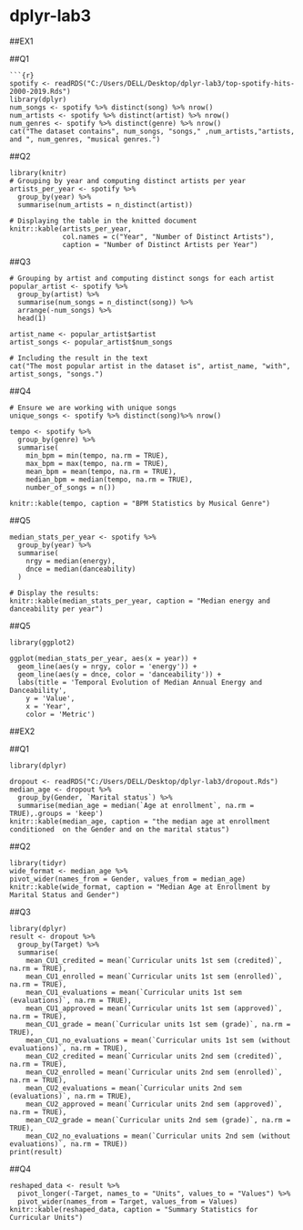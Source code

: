 # dplyr-lab3
##EX1

##Q1
```{r}
```{r}
spotify <- readRDS("C:/Users/DELL/Desktop/dplyr-lab3/top-spotify-hits-2000-2019.Rds")
library(dplyr)
num_songs <- spotify %>% distinct(song) %>% nrow()
num_artists <- spotify %>% distinct(artist) %>% nrow()
num_genres <- spotify %>% distinct(genre) %>% nrow()
cat("The dataset contains", num_songs, "songs," ,num_artists,"artists, and ", num_genres, "musical genres.")
```

##Q2
```{r}
library(knitr)
# Grouping by year and computing distinct artists per year
artists_per_year <- spotify %>%
  group_by(year) %>%
  summarise(num_artists = n_distinct(artist))

# Displaying the table in the knitted document
knitr::kable(artists_per_year, 
             col.names = c("Year", "Number of Distinct Artists"),
             caption = "Number of Distinct Artists per Year")
```

##Q3
```{r}
# Grouping by artist and computing distinct songs for each artist
popular_artist <- spotify %>%
  group_by(artist) %>%
  summarise(num_songs = n_distinct(song)) %>%
  arrange(-num_songs) %>%
  head(1)

artist_name <- popular_artist$artist
artist_songs <- popular_artist$num_songs

# Including the result in the text
cat("The most popular artist in the dataset is", artist_name, "with", artist_songs, "songs.")

```

##Q4
```{r}
# Ensure we are working with unique songs
unique_songs <- spotify %>% distinct(song)%>% nrow()

tempo <- spotify %>%
  group_by(genre) %>%
  summarise(
    min_bpm = min(tempo, na.rm = TRUE),
    max_bpm = max(tempo, na.rm = TRUE),
    mean_bpm = mean(tempo, na.rm = TRUE),
    median_bpm = median(tempo, na.rm = TRUE),
    number_of_songs = n())

knitr::kable(tempo, caption = "BPM Statistics by Musical Genre")
```

##Q5
```{r}
median_stats_per_year <- spotify %>%
  group_by(year) %>%
  summarise(
    nrgy = median(energy),
    dnce = median(danceability)
  )

# Display the results:
knitr::kable(median_stats_per_year, caption = "Median energy and danceability per year")

```

##Q5
```{r}
library(ggplot2)

ggplot(median_stats_per_year, aes(x = year)) +
  geom_line(aes(y = nrgy, color = 'energy')) +
  geom_line(aes(y = dnce, color = 'danceability')) +
  labs(title = 'Temporal Evolution of Median Annual Energy and Danceability',
    y = 'Value',
    x = 'Year',
    color = 'Metric')
```

##EX2

##Q1
```{r}
library(dplyr)

dropout <- readRDS("C:/Users/DELL/Desktop/dplyr-lab3/dropout.Rds")
median_age <- dropout %>%
  group_by(Gender, `Marital status`) %>%
  summarise(median_age = median(`Age at enrollment`, na.rm = TRUE),.groups = 'keep')
knitr::kable(median_age, caption = "the median age at enrollment conditioned  on the Gender and on the marital status")
```

##Q2
```{r}
library(tidyr)
wide_format <- median_age %>%
pivot_wider(names_from = Gender, values_from = median_age)
knitr::kable(wide_format, caption = "Median Age at Enrollment by Marital Status and Gender")
```

##Q3
```{r}
library(dplyr)
result <- dropout %>%
  group_by(Target) %>%
  summarise(
    mean_CU1_credited = mean(`Curricular units 1st sem (credited)`, na.rm = TRUE),
    mean_CU1_enrolled = mean(`Curricular units 1st sem (enrolled)`, na.rm = TRUE),
    mean_CU1_evaluations = mean(`Curricular units 1st sem (evaluations)`, na.rm = TRUE),
    mean_CU1_approved = mean(`Curricular units 1st sem (approved)`, na.rm = TRUE),
    mean_CU1_grade = mean(`Curricular units 1st sem (grade)`, na.rm = TRUE),
    mean_CU1_no_evaluations = mean(`Curricular units 1st sem (without evaluations)`, na.rm = TRUE),
    mean_CU2_credited = mean(`Curricular units 2nd sem (credited)`, na.rm = TRUE),
    mean_CU2_enrolled = mean(`Curricular units 2nd sem (enrolled)`, na.rm = TRUE),
    mean_CU2_evaluations = mean(`Curricular units 2nd sem (evaluations)`, na.rm = TRUE),
    mean_CU2_approved = mean(`Curricular units 2nd sem (approved)`, na.rm = TRUE),
    mean_CU2_grade = mean(`Curricular units 2nd sem (grade)`, na.rm = TRUE),
    mean_CU2_no_evaluations = mean(`Curricular units 2nd sem (without evaluations)`, na.rm = TRUE))
print(result)
```

##Q4
```{r}
reshaped_data <- result %>%
  pivot_longer(-Target, names_to = "Units", values_to = "Values") %>%
  pivot_wider(names_from = Target, values_from = Values)
knitr::kable(reshaped_data, caption = "Summary Statistics for Curricular Units")
